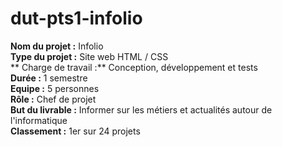 # dut-pts1-infolio

**Nom du projet :** Infolio    
**Type du projet :** Site web HTML / CSS    
** Charge de travail :** Conception, développement et tests    
**Durée :** 1 semestre    
**Equipe :** 5 personnes    
**Rôle :** Chef de projet    
**But du livrable :** Informer sur les métiers et actualités autour de l'informatique    
**Classement :** 1er sur 24 projets
